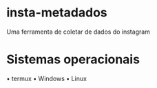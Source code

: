 # insta-metadados
 Uma ferramenta de coletar de dados do instagram

# Sistemas operacionais 
• termux 
• Windows 
• Linux 
